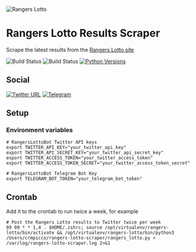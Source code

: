 ![Rangers Lotto](https://i.imgur.com/SkxOHiF.png)

# Rangers Lotto Results Scraper
Scrape the latest results from the [Rangers Lotto site](https://www.rydc.co.uk)

![Build Status](https://github.com/crmpicco/rangers-lotto-scraper/actions/workflows/pylint.yml/badge.svg)
![Build Status](https://github.com/crmpicco/rangers-lotto-scraper/actions/workflows/bandit.yml/badge.svg)
[![Python Versions](https://img.shields.io/badge/Python-3.8%2C%203.9%2C%203.10%2C%203.11-blue?style=flat&logo=python&logoColor=white)](https://www.python.org/)

## Social
[![Twitter URL](https://img.shields.io/twitter/url/https/twitter.com/RangersLottoBot.svg?style=social&label=Follow%20%40RangersLottoBot)](https://twitter.com/RangersLottoBot)
[![Telegram](https://img.shields.io/badge/-telegram-red?color=white&logo=telegram&logoColor=black)](https://t.me/GlasgowRangersUpdates)

## Setup
### Environment variables
```shell
# RangersLottoBot Twitter API keys
export TWITTER_API_KEY="your_twitter_api_key"
export TWITTER_API_SECRET_KEY="your_twitter_api_secret_key"
export TWITTER_ACCESS_TOKEN="your_twitter_access_token"
export TWITTER_ACCESS_TOKEN_SECRET="your_twitter_access_token_secret"

# RangersLottoBot Telegram Bot Key
export TELEGRAM_BOT_TOKEN="your_telegram_bot_token"
```

## Crontab
Add it to the crontab to run twice a week, for example
```commandline
# Post the Rangers Lotto results to Twitter twice per week
09 09 * * 1,4 . $HOME/.zshrc; source /opt/virtualenv/rangers-lotto/bin/activate && /opt/virtualenv/rangers-lotto/bin/python3 /Users/crmpicco/rangers-lotto-scraper/rangers_lotto.py > /var/log/rangers-lotto-scraper.log 2>&1
```
